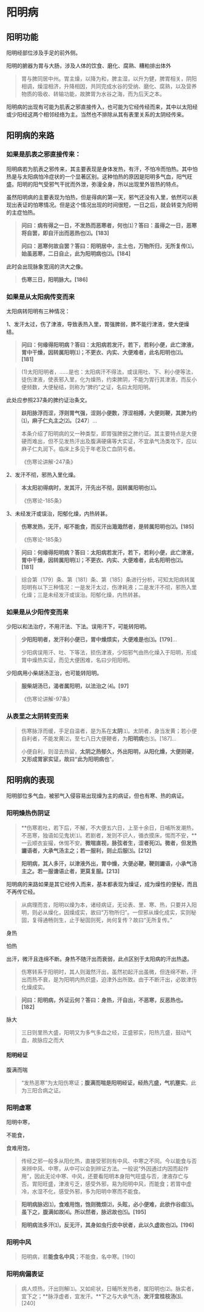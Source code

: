 # 阳明病

## 阳明功能

阳明经部位涉及手足的前外侧。

阳明的腑器为胃与大肠，涉及人体的饮食、磨化、腐熟、糟粕排出体外

> 胃与脾同居中州。胃主燥，以降为和，脾主湿，以升为健，脾胃相关，阴阳相调，燥湿相济，升降相因，共同完成水谷的受纳、磨化、腐熟，以及营养物质的吸收、转输功能，故脾胃为水谷之海，而为后天之本。

阳明病的出现有可能为肌表之邪直接传入，也可能为它经传经而来，其中以太阳经或少阳经这两个相邻经络为主。当然也不排除从其有表里关系的太阴经传来。

## 阳明病的来路

### 如果是肌表之邪直接传来：

阳明病若为肌表之邪传来，其主要表现是身体发热，有汗，不怕冷而怕热。其中怕热是与太阳病怕冷症状的一个显著区别。这种怕热的原因是阳明多气血，阳气旺盛。阳明的阳气受邪气干扰而外泄，弥漫全身，所以出现里外皆热的特点。

虽然阳明病的主要表现为怕热，但是得病的第一天，邪气还没有入里，依然可以表现出表证的怕寒情况。但是这个情况出现的时间很短，一日之后，就会转变为阳明的主症怕热。

> **问曰：病有得之一日，不发热而恶寒者，何也⑴？答曰：虽得之一日，恶寒将自罢，即自汗出而恶热也⑵。[183]**
>
> **问曰：恶寒何故自罢？答曰：阳明居中，主土也，万物所归，无所复传⑴，始虽恶寒，二日自止，此为阳明病也⑵。[184]**

此时会出现脉象宽阔的洪大之像。

> **伤寒三日，阳明脉大。[186]**



### 如果是从太阳病传变而来

太阳病转阳明有三种情况：

1、发汗太过，伤了津液，导致表热入里，胃强脾弱，脾不能行津液，使大便燥结。

> **问曰：何缘得阳明病？答曰：太阳病若发汗，若下，若利小便，此亡津液，胃中干燥，因转属阳明⑴；不更衣、内实、大便难者，此名阳明也⑵。[181]**

> (1)太阳阳明者，……是也：太阳病汗不得法，或误用吐、下、利小便等法，徒伤津液，使表邪入里，化为燥热，约束脾阴，不能为胃行其津液，而反小便频数，大便秘结，则称为“脾约”之证，名曰太阳阳明。

此处应参照237条的脾约证治条文。

> **趺阳脉浮而涩，浮则胃气强，涩则小便数，浮涩相搏，大便则鞕，其脾为约⑴，麻子仁丸主之⑵。〔247**〕...
>
> 本条介绍了阳明病的又一种类型，即胃强脾弱之脾约证。其主要特点是大便硬而难出，但不见发热汗出及腹满硬痛等大实证，不宜承气汤类攻下，应以麻子仁丸润下。临床上多见于年老及亡血阴亏者。
>
> 《伤寒论讲解-247条》

2、发汗不彻，邪热入里化燥。

> **本太阳初得病时，发其汗，汗先出不彻，因转属阳明也⑴。**
>
> 《伤寒论-185条》

3、未经发汗或误治，阳郁化燥，内热转甚。

> **伤寒发热，无汗，呕不能食，而反汗出濈濈然者，是转属阳明也⑵。[185]**
>
> 《伤寒论-185条》

> **问曰：何缘得阳明病？答曰：太阳病若发汗，若下，若利小便，此亡津液，胃中干燥，因转属阳明⑴；不更衣、内实、大便难者，此名阳明也⑵。[181]**

> 综合第〔179〕条、第〔181〕条、第〔185〕条进行分析，可知太阳病转属阳明有以下三种情况：一是发汗太过，伤津耗液；二是发汗不彻，邪热入里化燥；三是未经发汗或误治。阳郁化燥，内热转甚。

### 如果是从少阳传变而来

少阳以和法治疗，不用汗法、下法。误用汗下，可能转阳明。

> **少阳阳明者，发汗利小便已，胃中燥烦实，大便难是也⑶。[179]**...
>
> 少阳病误用汗、吐、下等法，损伤津液，少阳邪气由热化燥入于阳明，形成胃中燥热实证，而见大便困难，名曰少阳阳明。

少阳病用小柴胡汤正治，也可能转阳明。

> **服柴胡汤已，渴者属阳明，以法治之 ⑷。[97]**
>
> 《伤寒论讲解-97条》

### 从表里之太阴转变而来



> 伤寒脉浮而缓，手足自温者，是为系在**太阴**⑴。太阴者，身当发黄；若小便自利者，不能发黄⑵，至七八日大便鞕者，为**阳明病**也⑶。[187]...
>
> 小便自利，则湿去热留，**太阴之热郁久，外出阳明，从阳化燥，大便则硬，又形成胃家实证，故曰“此为阳明病也**”。

## 阳明病的表现

阳明部位多气血，被邪气入侵容易出现燥为主的病证，但也有寒、热的病证。



### 阳明燥热伤阴证

> **伤寒若吐，若下后，不解，不大便五六日，上至十余日，日哺所发潮热，不恶寒，独语如见鬼状⑴。若剧者，发则不识人，循衣摸床，惕而不安，**一云顺衣妄撮，休惕不安。**微喘直视，脉弦者生，涩者死⑵。微者，但发热讝语者，大承气汤主之；若一服利，则止后服⑶。[212]**



> **阳明病，其人多汗，以津液外出，胃中燥，大便必鞕，鞕则讝语，小承气汤主之。若一服谵语止者，更莫复服。[213]**

阳明病的来路如果是其它经传入而来，基本都表现为燥证，成为燥性的便秘，而且不再传它经。

> 从病理而言，阳明以燥为本，诸经病证，无论表、里、寒、热，只要并入阳明，则必从燥化，因燥成实，故曰“万物所归”。一但邪从燥化成实，实则秘固，复得通畅则生，止于秘固则死，尚何复传？故曰“无所复传。”



身热

怕热

出汗，微汗且连绵不断。身热不随汗出而衰弱，此点区别于太阳病的汗出热退。

> 伤寒转系于阳明时，其人则濈然汗出，虽然初起汗出虽微，但连绵不断，汗出而热不衰，是为阳明内热炽盛，迫津外出所致。由于不断汗出，必致津伤化燥成实。

> **问曰：阳明病，外证云何？答曰：身热，汗自出，不恶寒，反恶热也。[182]**

脉大

> 三日则里热大盛，阳明又为多气多血之经，正盛邪实，阳热亢盛，鼓动气血，故脉应之而大



#### 阳明经证

腹满而喘

> “发热恶寒”为太阳伤寒证；**腹满而喘是阳明经证，经热亢盛，气机壅实**。此为三阳合病之证。

### 阳明虚寒

阳明中寒，

不能食，

食难用饱，

> 传经之邪一般多从阳化热，直接受邪则有中风、中寒之不同。今以能食与否来辨中风、中寒，从中可以会到辨证方法。一般说“外因通过内因而起作用”，因此无论中寒、中风，还要看阳明本身阳气旺盛与否，津液存亡与否。胃阳旺盛，津液亏乏，感受外邪，易为阳明中风，而能食；若胃中虚冷，水湿不化，感受外邪，多为阳明中寒而不能食。

> **阳明病脉迟⑴，食难用饱，饱则微烦⑵，头眩，必小便难，此欲作谷疸⑶。虽下之，腹满如故⑷。所以然者，脉迟故也⑸。[195]**

> **阳明病法多汗⑴，反无汗，其身如虫行皮中状者，此以久虚故也⑵。[196]**

### 阳明中风

> 阳明病，若**能食名中风**；不能食，名中寒。[190]

### 阳明病偏表证



> 病人烦热，汗出则解⑴。又如疟状，日晡所发热者，属阳明也⑵。脉实者，宜下之；**脉浮虚者，宜发汗。**下之与大承气汤，**发汗宜桂枝汤⑶**。[240]

> 